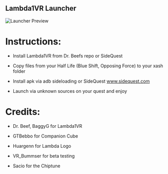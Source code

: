 ## Lambda1VR Launcher

![Launcher Preview](Assets/Logo/preview.gif)



# Instructions:

* Install Lambda1VR from Dr. Beefs repo or SideQuest

* Copy files from your Half Life (Blue Shift, Opposing Force) to your xash folder

* Install apk via adb sideloading or SideQuest www.sidequest.com

* Launch via unknown sources on your quest and enjoy





# Credits: 

* Dr. Beef, BaggyG for Lambda1VR

* GTBebbo for Companion Cube

* Huargenn for Lambda Logo

* VR_Bummser for beta testing 

* Sacio for the Chiptune

